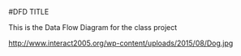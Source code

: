 #DFD TITLE

This is the Data Flow Diagram for the class project


http://www.interact2005.org/wp-content/uploads/2015/08/Dog.jpg
